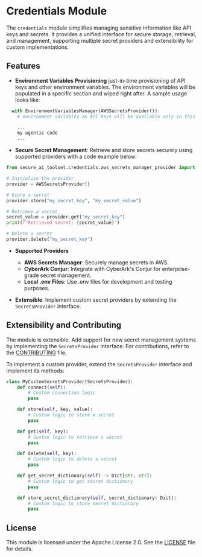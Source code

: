# Credentials Module

The `credentials` module simplifies managing sensitive information like API keys and secrets. It provides a unified interface for secure storage, retrieval, and management, supporting multiple secret providers and extensibility for custom implementations.

## Features
- **Environment Variables Provisioning** just-in-time provisioning of API keys and other environment variables. The environment variables will be populated in a specific section and wiped right after.
A sample usage looks like:
```python
  with EnvironmentVariablesManager(AWSSecretsProvider()):
    # environment variables as API Keys will be available only in this section

    ...
    my agentic code
    ...
```
- **Secure Secret Management**: Retrieve and store secrets securely using supported providers with a code example below:

```python
from secure_ai_toolset.credentials.aws_secrets_manager_provider import AWSSecretsProvider

# Initialize the provider
provider = AWSSecretsProvider()

# Store a secret
provider.store("my_secret_key", "my_secret_value")

# Retrieve a secret
secret_value = provider.get("my_secret_key")
print(f"Retrieved secret: {secret_value}")

# Delete a secret
provider.delete("my_secret_key")
```
- **Supported Providers**
    - **AWS Secrets Manager**: Securely manage secrets in AWS.
    - **CyberArk Conjur**: Integrate with CyberArk's Conjur for enterprise-grade secret management.
    - **Local .env Files**: Use .env files for development and testing purposes.

- **Extensible**: Implement custom secret providers by extending the `SecretsProvider` interface.

## Extensibility and Contributing
The module is extensible. Add support for new secret management systems by implementing the `SecretsProvider` interface. For contributions, refer to the [CONTRIBUTING](../../CONTRIBUTING.md) file.

To implement a custom provider, extend the `SecretsProvider` interface and implement its methods:

```python
class MyCustomSecretsProvider(SecretsProvider):
    def connect(self):
        # Custom connection logic
        pass

    def store(self, key, value):
        # Custom logic to store a secret
        pass

    def get(self, key):
        # Custom logic to retrieve a secret
        pass

    def delete(self, key):
        # Custom logic to delete a secret
        pass

    def get_secret_dictionary(self) -> Dict[str, str]:
        # Custom logic to get secret dictionary
        pass

    def store_secret_dictionary(self, secret_dictionary: Dict):
        # Custom logic to store secret dictionary
        pass

```

## License
This module is licensed under the Apache License 2.0. See the [LICENSE](../../LICENSE) file for details.